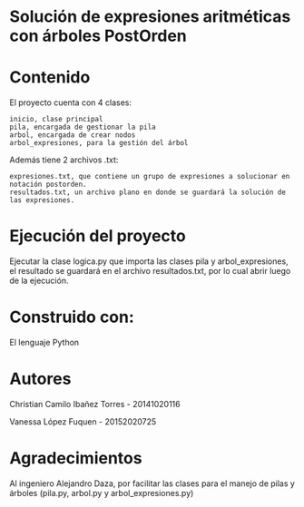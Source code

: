 # Solución de expresiones aritméticas con árboles PostOrden

# Contenido
El proyecto cuenta con 4 clases:

    inicio, clase principal
    pila, encargada de gestionar la pila
    arbol, encargada de crear nodos
    arbol_expresiones, para la gestión del árbol
    
Además tiene 2 archivos .txt:
    
    expresiones.txt, que contiene un grupo de expresiones a solucionar en notación postorden.
    resultados.txt, un archivo plano en donde se guardará la solución de las expresiones.
    
# Ejecución del proyecto
Ejecutar la clase logica.py que importa las clases pila y arbol_expresiones, el resultado se guardará en el archivo resultados.txt, por lo cual abrir luego de la ejecución.

# Construido con:
El lenguaje Python

# Autores
Christian Camilo Ibañez Torres - 20141020116

Vanessa López Fuquen - 20152020725

# Agradecimientos
Al ingeniero Alejandro Daza, por facilitar las clases para el manejo de pilas y árboles (pila.py, arbol.py y arbol_expresiones.py)

